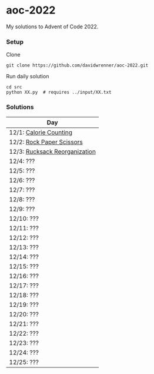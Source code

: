 # aoc-2022

My solutions to Advent of Code 2022.

### Setup

Clone
```
git clone https://github.com/davidwrenner/aoc-2022.git
```

Run daily solution
```
cd src
python XX.py  # requires ../input/XX.txt
```

### Solutions

|Day|
|---|
|12/1: [Calorie Counting](src/00.py)|
|12/2: [Rock Paper Scissors](src/01.py) |
|12/3: [Rucksack Reorganization](src/02.py) |
|12/4: ??? |
|12/5: ??? |
|12/6: ??? |
|12/7: ??? |
|12/8: ??? |
|12/9: ??? |
|12/10: ??? |
|12/11: ??? |
|12/12: ??? |
|12/13: ??? |
|12/14: ??? |
|12/15: ??? |
|12/16: ??? |
|12/17: ??? |
|12/18: ??? |
|12/19: ??? |
|12/20: ??? |
|12/21: ??? |
|12/22: ??? |
|12/23: ??? |
|12/24: ??? |
|12/25: ??? |
